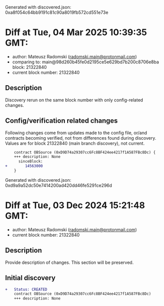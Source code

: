 Generated with discovered.json: 0xa8f054c64bb9191c81c90a8019fb572cd551e73e

# Diff at Tue, 04 Mar 2025 10:39:35 GMT:

- author: Mateusz Radomski (<radomski.main@protonmail.com>)
- comparing to: main@98d260b45fe0d2195ce5e629bd7b200c8706e8ba block: 21322840
- current block number: 21322840

## Description

Discovery rerun on the same block number with only config-related changes.

## Config/verification related changes

Following changes come from updates made to the config file,
or/and contracts becoming verified, not from differences found during
discovery. Values are for block 21322840 (main branch discovery), not current.

```diff
    contract OBSource (0xD9D74a29307cc6Fc8BF424ee4217f1A587FBc8Dc) {
    +++ description: None
      sinceBlock:
+        14563000
    }
```

Generated with discovered.json: 0xd9a9a52dc50e7414200ad420dd46fe5291ce296d

# Diff at Tue, 03 Dec 2024 15:21:48 GMT:

- author: Mateusz Radomski (<radomski.main@protonmail.com>)
- current block number: 21322840

## Description

Provide description of changes. This section will be preserved.

## Initial discovery

```diff
+   Status: CREATED
    contract OBSource (0xD9D74a29307cc6Fc8BF424ee4217f1A587FBc8Dc)
    +++ description: None
```
